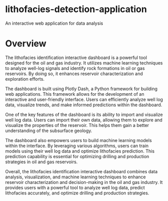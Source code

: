 ﻿# lithofacies-detection-application

An interactive web application for data analysis

# Overview

The lithofacies identification interactive dashboard is a powerful tool designed for the oil and gas industry. It utilizes machine learning techniques to analyze well-log signals and identify rock formations in oil or gas reservoirs. By doing so, it enhances reservoir characterization and exploration efforts.

The dashboard is built using Plotly Dash, a Python framework for building web applications. This framework allows for the development of an interactive and user-friendly interface. Users can efficiently analyze well log data, visualize trends, and make informed predictions within the dashboard.

One of the key features of the dashboard is its ability to import and visualize well log data. Users can import their own data, allowing them to explore and visualize the properties of the reservoir. This helps them gain a better understanding of the subsurface geology.

The dashboard also empowers users to build machine learning models within the interface. By leveraging various algorithms, users can train models using their well log data and optimize lithofacies prediction. This prediction capability is essential for optimizing drilling and production strategies in oil and gas reservoirs.

Overall, the lithofacies identification interactive dashboard combines data analysis, visualization, and machine learning techniques to enhance reservoir characterization and decision-making in the oil and gas industry. It provides users with a powerful tool to analyze well log data, predict lithofacies accurately, and optimize drilling and production strategies.












